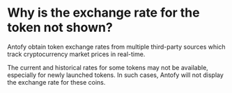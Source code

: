 # Why is the exchange rate for the token not shown?

Antofy obtain token exchange rates from multiple third-party sources which track cryptocurrency market prices in real-time.

The current and historical rates for some tokens may not be available, especially for newly launched tokens. In such cases, Antofy will not display the exchange rate for these coins.

